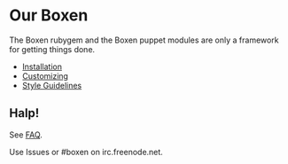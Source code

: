 # Our Boxen

The Boxen rubygem and the Boxen puppet modules are only a framework for getting
things done.

* [Installation](INSTALL.md)
* [Customizing](CUSTOMIZING.md)
* [Style Guidelines](STYLE_GUIDE.md)

## Halp!

See [FAQ](https://github.com/boxen/our-boxen/blob/master/docs/faq.md).

Use Issues or #boxen on irc.freenode.net.
